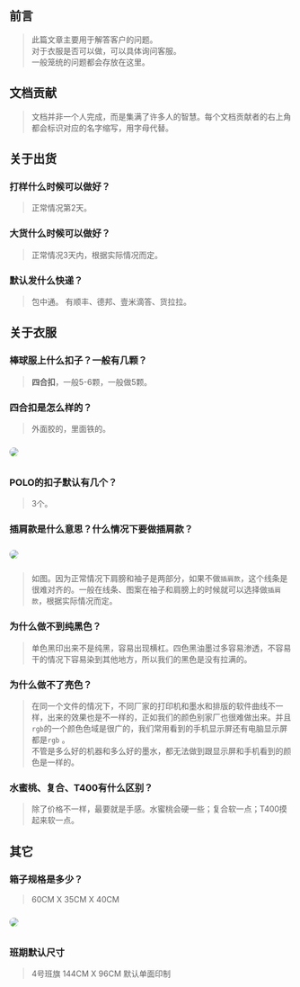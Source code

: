 ## 前言
> 此篇文章主要用于解答客户的问题。  
> 对于衣服是否可以做，可以具体询问客服。  
> 一般笼统的问题都会存放在这里。
## 文档贡献
> 文档并非一个人完成，而是集满了许多人的智慧。每个文档贡献者的右上角都会标识对应的名字缩写，用字母代替。

<!-- 关于出货 -->
## 关于出货
### 打样什么时候可以做好？
> 正常情况第2天。
### 大货什么时候可以做好？
> 正常情况3天内，根据实际情况而定。
### 默认发什么快递？
> 包中通。 有顺丰、德邦、壹米滴答、货拉拉。

<!-- 关于衣服 -->
## 关于衣服
### 棒球服上什么扣子？一般有几颗？<Badge type="tip" text="文叔" />
> **四合扣**，一般5-6颗，一般做5颗。
### 四合扣是怎么样的？<Badge type="tip" text="文叔" />
> 外面胶的，里面铁的。

<img src="/else/referenceDataImgs/棒球服四合扣.png" />

### POLO的扣子默认有几个？
> 3个。
### 插肩款是什么意思？什么情况下要做插肩款？
<img src="/else/referenceDataImgs/插肩款.png" />

> 如图。因为正常情况下肩膀和袖子是两部分，如果不做`插肩款`，这个线条是很难对齐的。一般在线条、图案在袖子和肩膀上的时候就可以选择做`插肩款`，根据实际情况而定。

### 为什么做不到纯黑色？<Badge type="tip" text="桃子姐" />
> 单色黑印出来不是纯黑，容易出现横杠。四色黑油墨过多容易渗透，不容易干的情况下容易染到其他地方，所以我们的黑色是没有拉满的。

### 为什么做不了亮色？<Badge type="tip" text="桃子姐" />
> 在同一个文件的情况下，不同厂家的打印机和墨水和排版的软件曲线不一样，出来的效果也是不一样的，正如我们的颜色别家厂也很难做出来。并且`rgb`的一个颜色色域是很广的，我们常用看到的手机显示屏还有电脑显示屏都是`rgb`  。  
> 不管是多么好的机器和多么好的墨水，都无法做到跟显示屏和手机看到的颜色是一样的。
### 水蜜桃、复合、T400有什么区别？<Badge type="tip" text="文叔" />
> 除了价格不一样，最要就是手感。水蜜桃会硬一些；复合软一点；T400摸起来软一点。

<!-- 其它 -->
## 其它
### 箱子规格是多少？
> 60CM X 35CM X 40CM
<img src="/else/referenceDataImgs/箱子规格.png" />

### 班期默认尺寸
> 4号班旗 144CM X 96CM 默认单面印制


<style scope>
:root{
  --vp-badge-tip-border: transparent;
  --vp-badge-tip-text: rgb(50,229,0);
  --vp-badge-tip-bg: var(--vp-c-brand-soft);
}

img{
  border-radius:10px;
  margin: 10px 0;
}

sup{
  color: #00e500;
}
</style>